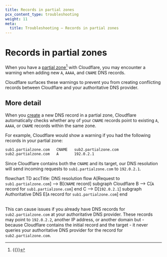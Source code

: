 ```yaml
---
title: Records in partial zones
pcx_content_type: troubleshooting
weight: 11
meta:
  title: Troubleshooting — Records in partial zones
---
```


# Records in partial zones

When you have a [partial zone](/zone-setups/partial/)[^1] with Cloudflare, you may encounter a warning when adding new `A`, `AAAA`, and `CNAME` DNS records.

Cloudflare surfaces these warnings to prevent you from creating conflicting records between Cloudflare and your authoritative DNS provider.

## More detail

When you [create](/dns/manage-dns-records/how-to/create-dns-records/#create-dns-records) a new DNS record in a partial zone, Cloudflare automatically checks whether any of your `CNAME` records point to existing `A`, `AAAA`, or `CNAME` records within the same zone.

For example, Cloudflare would show a warning if you had the following records in your partial zone:

```txt
sub1.partialzone.com   CNAME   sub2.partialzone.com
sub2.partialzone.com   A       192.0.2.1
```

Since Cloudflare contains both the `CNAME` and its target, our DNS resolution will send incoming requests to `sub1.partialzone.com` to `192.0.2.1`.

<div class="mermaid">
    flowchart TD
      accTitle: DNS resolution flow
      A[Request to <code>sub1.partialzone.com</code>] --> B[<code>CNAME</code> record]
      subgraph Cloudflare
        B --> C[<code>A</code> record for <code>sub1.partialzone.com</code>]
      end
      C --> D[<code>192.0.2.1</code>]
      subgraph Authoritative DNS
      E[<code>A</code> record for <code>sub1.partialzone.com</code>]
      end
</div>
<br />

This can cause issues if you already have DNS records for `sub2.partialzone.com` at your authoritative DNS provider. These records may point to `192.0.2.2`, another IP address, or another domain but - because Cloudflare contains the initial record and the target - it never queries your authoritative DNS provider for the record for `sub2.partialzone.com`.

[^1]: {{<render file="_partial-setup-definition.md">}}